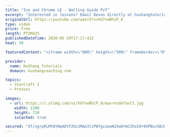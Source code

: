 ```yaml
---
title: "Ice and Chrome LE - Walling Guide PvT"
excerpt: "Interested in lessons? Email Devon directly at hushangtutorials@outlook.com ------------------------------------------------------------------------------------------------------- Want to support HuShang Tutorials directly? Patreon is a website where you can contribute a monthly donation that will help"
originalUrl: https://youtube.com/watch?v=hU7vwRhiP_8
type: video
price: Free
length: PT2M42S
publishedDateTime: 2020-05-29T17:17:41Z
heat: 50

featuredContent: "<iframe width=\"800\" height=\"500\" frameborder=\"0\" src=\"https://www.youtube.com/embed/hU7vwRhiP_8\" allow=\"accelerometer; autoplay; encrypted-media; gyroscope; picture-in-picture\" allowfullscreen></iframe>"

provider:
  name: HuShang Tutorials
  domain: hushangcoaching.com

topics:
  - StarCraft 2
  - Protoss

images:
  - url: https://i.ytimg.com/vi/hU7vwRhiP_8/maxresdefault.jpg
    width: 1280
    height: 720
    isCached: true

secured: "Xf/xgrpRLMtQYNq4DtFZHz1MAe3lzPW7gcuowN1XwbYmCZhoIO+95PBxzSBJ0gMTic2hectkRZrWeCF9f7f0fbdPo+BLCel+KOM+6SyhSvYWSdHzoY0tmIOEuZQ0PeQ9lqRT89vrD4mnfy0ciBvj5WPEzhAMAH9kiyRVe4iMOnxFUuyzeFjEJ5uWrfB9JXZJX9OFqwv0WBoQiPPwprouBDh6ve4ZsGZjBnOUzSsldmqYmdlDWhUcjZ4P2j2RB+FBlltWuzBKYln8Fo4K7liv7YbiHFp+AfanWU69b6UIGet5ZXC8UJ85eyEzgYmYkth6xcib9cuZw/LMULNdrbOLsZs0+eUEE6XVg8zXI7781FBSkFYCMXcLvWoni4FHv7i5l9qbQaDuSGGNQE51r1zpyFPjfNlQH3xr34qgwXO99Nw=;OJRdI6Af0l/GUhjHIDiZQA=="
---
```



